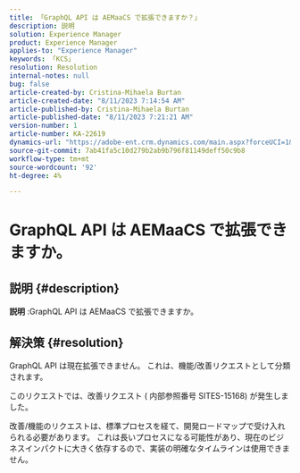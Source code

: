 ```yaml
---
title: 「GraphQL API は AEMaaCS で拡張できますか？」
description: 説明
solution: Experience Manager
product: Experience Manager
applies-to: "Experience Manager"
keywords: 「KCS」
resolution: Resolution
internal-notes: null
bug: false
article-created-by: Cristina-Mihaela Burtan
article-created-date: "8/11/2023 7:14:54 AM"
article-published-by: Cristina-Mihaela Burtan
article-published-date: "8/11/2023 7:21:21 AM"
version-number: 1
article-number: KA-22619
dynamics-url: "https://adobe-ent.crm.dynamics.com/main.aspx?forceUCI=1&pagetype=entityrecord&etn=knowledgearticle&id=6d5666bf-1638-ee11-bdf4-6045bd006b25"
source-git-commit: 7ab41fa5c10d279b2ab9b796f81149deff50c9b8
workflow-type: tm+mt
source-wordcount: '92'
ht-degree: 4%

---
```


# GraphQL API は AEMaaCS で拡張できますか。

## 説明 {#description}


<b>説明</b> :GraphQL API は AEMaaCS で拡張できますか。


## 解決策 {#resolution}


GraphQL API は現在拡張できません。 これは、機能/改善リクエストとして分類されます。



このリクエストでは、改善リクエスト ( 内部参照番号 SITES-15168) が発生しました。

改善/機能のリクエストは、標準プロセスを経て、開発ロードマップで受け入れられる必要があります。 これは長いプロセスになる可能性があり、現在のビジネスインパクトに大きく依存するので、実装の明確なタイムラインは使用できません。

